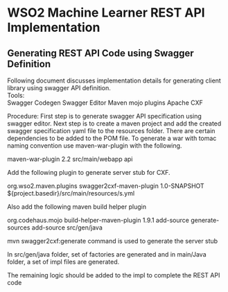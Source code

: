 <h1>WSO2 Machine Learner REST API Implementation</h1>
<h2>Generating REST API Code  using Swagger Definition</h2>


















Following document discusses implementation details for generating client library using swagger API definition.
</br>
Tools:</br>
	Swagger Codegen
	Swagger Editor
	Maven mojo plugins
	Apache CXF

Procedure:
First step is to generate swagger API specification using swagger editor.
Next step is to create a maven project and add the created swagger specification yaml file to the resources folder.
There are certain dependencies to be added to the POM file.
To generate a war with tomac naming convention use maven-war-plugin with the following.

<plugin>
    <artifactId>maven-war-plugin</artifactId>
    <version>2.2</version>
    <configuration>
        <webResources>
            <resource>
                <!-- this is relative to the pom.xml directory -->
                <directory>src/main/webapp</directory>
            </resource>
        </webResources>
        <warName>api</warName>
    </configuration>
</plugin>


Add the following plugin to generate server stub for CXF.

<plugin>
    <groupId>org.wso2.maven.plugins</groupId>
    <artifactId>swagger2cxf-maven-plugin</artifactId>
    <version>1.0-SNAPSHOT</version>
    <configuration>
        <inputSpec>${project.basedir}/src/main/resources/s.yml</inputSpec>
    </configuration>
</plugin>

Also add the following maven build helper plugin


<plugin>
   <groupId>org.codehaus.mojo</groupId>
   <artifactId>build-helper-maven-plugin</artifactId>
   <version>1.9.1</version>
   <executions>
       <execution>
           <id>add-source</id>
           <phase>generate-sources</phase>
           <goals>
               <goal>add-source</goal>
           </goals>
           <configuration>
               <sources>
                   <source>src/gen/java</source>
               </sources>
           </configuration>
       </execution>
   </executions>
</plugin>

mvn swagger2cxf:generate command is used to generate the server stub

In src/gen/java folder, set of factories are generated and in main/Java folder, a set of impl files are generated. 

The remaining logic should be added to the impl to complete the REST API code

